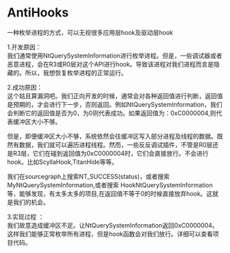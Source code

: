 # AntiHooks
一种枚举进程的方式，可以无视很多应用层hook及驱动层hook

1.开发原因：<br>
我们通常使用NtQuerySystemInformation进行枚举进程。但是，一些调试器或者恶意进程，会在R3或R0层对这个API进行hook。导致该进程对我们进程而言是隐藏的。所以，我想恢复枚举进程的正常运行。

2.成功原因：<br>
这个姑且算漏洞吧。我们正向开发的时候，通常会对各种返回值进行判断，返回值是预期的，才会进行下一步，否则返回。例如NtQuerySystemInformation，我们会判断它的返回值是否为0，为0则代表成功。如果返回值为：0xC0000004,则代表缓冲区大小不够。

但是，即便缓冲区大小不够，系统依然会往缓冲区写入部分进程及线程的数据。既然有数据，我们就可以遍历进程线程。然而，一些反反调试插件，不管是R0层还是R3层，它们在碰到返回值为0xC0000004时，它们会直接放行。不会进行hook。比如ScyllaHook,TitanHide等等。

我们在sourcegraph上搜索NT_SUCCESS(status)，或者搜索 MyNtQuerySystemInformation,或者搜索 HookNtQuerySystemInformation等，能够发现，有太多太多的项目,在返回值不等于0的时候直接放弃hook。这就是我们的机会。

3.实现过程 ：<br>
我们故意造成缓冲区不足。让NtQuerySystemInformation返回0xC0000004。这样我们能够正常枚举所有进程，但是hook函数会对我们放行。详细可以查看项目代码。

